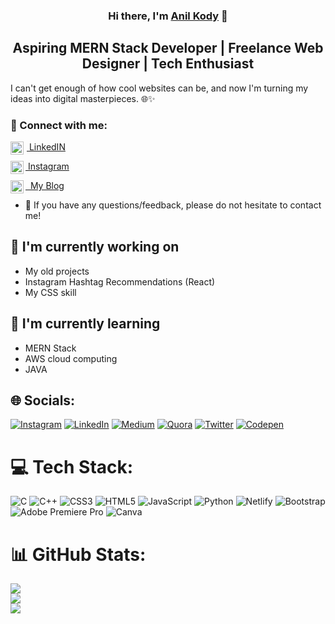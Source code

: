 <h3 align="center">
Hi there, I'm <a href="https://www.lichy.in/anilkody" target="_blank" rel="noreferrer">Anil Kody</a> 👋
</h3>

<h2 align="center">
  Aspiring MERN Stack Developer | Freelance Web Designer | Tech Enthusiast

</h2> 

I can't get enough of how cool websites can be, and now I'm turning my ideas into digital masterpieces. 🌐✨

### 🤝 Connect with me:

<a href="https://in.linkedin.com/in/anilkody" style="padding:2px;"><img align="left" src="https://raw.githubusercontent.com/yushi1007/yushi1007/main/images/linkedin.svg" alt="Anilkody| LinkedIn" width="21px"/> &nbsp;LinkedIN</a>

<a href="https://instagram.com/anilnation"><img align="left" src="https://raw.githubusercontent.com/yushi1007/yushi1007/main/images/instagram.svg" alt="Anil Kody | Instagram" width="21px"/> &nbsp;Instagram</a>

<a href="https://lichy.in/"><img align="left" src="https://raw.githubusercontent.com/yushi1007/yushi1007/main/images/medium.svg" alt="Anilkody | Medium" width="21px"/> &nbsp; My Blog</a>
</br>
- 💬 If you have any questions/feedback, please do not hesitate to contact me!

## 🔭 I'm currently working on

- My old projects
- Instagram Hashtag Recommendations (React)
- My CSS skill

## 🌱 I'm currently learning

- MERN Stack
- AWS cloud computing
- JAVA


## 🌐 Socials:
[![Instagram](https://img.shields.io/badge/Instagram-%23E4405F.svg?logo=Instagram&logoColor=white)](https://instagram.com/anilkody) [![LinkedIn](https://img.shields.io/badge/LinkedIn-%230077B5.svg?logo=linkedin&logoColor=white)](https://linkedin.com/in/anilkody) [![Medium](https://img.shields.io/badge/Medium-12100E?logo=medium&logoColor=white)](https://medium.com/@anilkody) [![Quora](https://img.shields.io/badge/Quora-%23B92B27.svg?logo=Quora&logoColor=white)](https://quora.com/profile/anilkody) [![Twitter](https://img.shields.io/badge/Twitter-%231DA1F2.svg?logo=Twitter&logoColor=white)](https://twitter.com/anilkody) [![Codepen](https://img.shields.io/badge/Codepen-000000?style=for-the-badge&logo=codepen&logoColor=white)](https://codepen.io/anilkody) 

# 💻 Tech Stack:
![C](https://img.shields.io/badge/c-%2300599C.svg?style=for-the-badge&logo=c&logoColor=white) ![C++](https://img.shields.io/badge/c++-%2300599C.svg?style=for-the-badge&logo=c%2B%2B&logoColor=white) ![CSS3](https://img.shields.io/badge/css3-%231572B6.svg?style=for-the-badge&logo=css3&logoColor=white) ![HTML5](https://img.shields.io/badge/html5-%23E34F26.svg?style=for-the-badge&logo=html5&logoColor=white) ![JavaScript](https://img.shields.io/badge/javascript-%23323330.svg?style=for-the-badge&logo=javascript&logoColor=%23F7DF1E) ![Python](https://img.shields.io/badge/python-3670A0?style=for-the-badge&logo=python&logoColor=ffdd54) ![Netlify](https://img.shields.io/badge/netlify-%23000000.svg?style=for-the-badge&logo=netlify&logoColor=#00C7B7) ![Bootstrap](https://img.shields.io/badge/bootstrap-%23563D7C.svg?style=for-the-badge&logo=bootstrap&logoColor=white) ![Adobe Premiere Pro](https://img.shields.io/badge/Adobe%20Premiere%20Pro-9999FF.svg?style=for-the-badge&logo=Adobe%20Premiere%20Pro&logoColor=white) ![Canva](https://img.shields.io/badge/Canva-%2300C4CC.svg?style=for-the-badge&logo=Canva&logoColor=white)
# 📊 GitHub Stats:
![](https://github-readme-stats.vercel.app/api?username=anilkody&theme=dark&hide_border=false&include_all_commits=false&count_private=false)<br/>
![](https://github-readme-streak-stats.herokuapp.com/?user=anilkody&theme=dark&hide_border=false)<br/>
![](https://github-readme-stats.vercel.app/api/top-langs/?username=anilkody&theme=dark&hide_border=false&include_all_commits=false&count_private=false&layout=compact)
